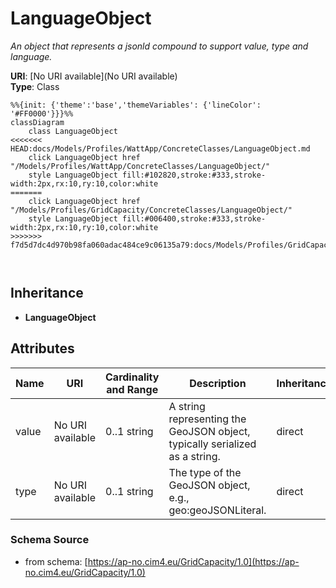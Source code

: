 # LanguageObject

_An object that represents a jsonld compound to support value, type and language._

**URI**: [No URI available](No URI available)<br />
**Type**: Class

```mermaid
%%{init: {'theme':'base','themeVariables': {'lineColor': '#FF0000'}}}%%
classDiagram
    class LanguageObject
<<<<<<< HEAD:docs/Models/Profiles/WattApp/ConcreteClasses/LanguageObject.md
    click LanguageObject href "/Models/Profiles/WattApp/ConcreteClasses/LanguageObject/"
    style LanguageObject fill:#102820,stroke:#333,stroke-width:2px,rx:10,ry:10,color:white
=======
    click LanguageObject href "/Models/Profiles/GridCapacity/ConcreteClasses/LanguageObject/"
    style LanguageObject fill:#006400,stroke:#333,stroke-width:2px,rx:10,ry:10,color:white
>>>>>>> f7d5d7dc4d970b98fa060adac484ce9c06135a79:docs/Models/Profiles/GridCapacity/ConcreteClasses/LanguageObject.md



```

## Inheritance
* **LanguageObject**

## Attributes
| Name | URI | Cardinality and Range | Description | Inheritance |
| ---  | --- | --- | --- | --- |
| value | No URI available | 0..1 string | A string representing the GeoJSON object, typically serialized as a string. | direct |
| type | No URI available | 0..1 string | The type of the GeoJSON object, e.g., geo:geoJSONLiteral. | direct |

### Schema Source
* from schema: [https://ap-no.cim4.eu/GridCapacity/1.0](https://ap-no.cim4.eu/GridCapacity/1.0)
